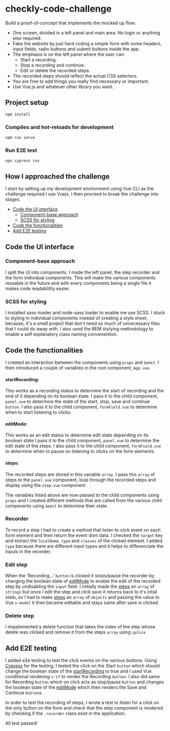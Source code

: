 # checkly-code-challenge

Build a proof-of-concept that implements the mocked up flow:

- One screen, divided in a left panel and main area. No login or anything else required.
- Fake the website by just hard coding a simple form with some headers, input fields, radio buttons and submit buttons inside the app.
- The emphasis is on the left panel where the user can:
  - Start a recording.
  - Stop a recording and continue.
  - Edit or delete the recorded steps.
- The recorded steps should reflect the actual CSS selectors.
- You are free to add things you really find necessary or important.
- Use Vue.js and whatever other library you want.

## Project setup

```
npm install
```

### Compiles and hot-reloads for development

```
npm run serve
```

### Run E2E test

```
npx cypress run
```

## How I approached the challenge

I start by setting up my development environment using Vue CLI as the challenge required I use Vuejs.
I then proceed to break the challenge into stages.

- [Code the UI interface](#component-base-approach)
  - [Component-base approach](#component-base-approach)
  - [SCSS for styling](#scss-for-styling)
- [Code the functionalities](#code-the-functionalities)
- [Add E2E testing](#add-e2e-testing)

## Code the UI interface

### Component-base approach

I split the UI into components.
I made the left panel, the step recorder and the form individual components.
This will make the various components reusable in the future and with every components being a single file it makes code readablility easier.

### SCSS for styling

I installed sass-loader and node-sass loader to enable me use SCSS.
I stuck to styling in individual components instead of creating a style sheet, because, it's a small project that don't need so much of unnecessary files that I could do away with. I also used the BEM stylying methodology to enable a self explanatory class naming convenention.

## Code the functionalities

I created an interaction between the components using `props` and `$emit`.
I then introduced a couple of variables in the root component, `App.vue`

#### startRecording:

This works as a recording status to determine the start of recording and the end of it depending on its boolean state.
I pass it to the child component, `panel.vue` to determine the state of the start, stop, save and continue `button`.
I also pass it to the child component, `formField.vue` to determine when to start listening to clicks.

#### editMode:

This works as an edit status to determine edit state depending on its boolean state
I pass it to the child component, `panel.vue` to determine the edit state of the steps.
I also pass it to the child component, `formField.vue` to determine when to pause on listening to clicks on the form elements.

#### steps:

The recorded steps are stored in this variable `array`.
I pass this `array` of steps to the `panel.vue` component, loop through the recorded steps and display using the `step.vue` component.

The variables listed above are now passed to the child components using `props` and I created different methods that are called from the various child components using `$emit` to determine their state.

### Recorder

To record a step I had to create a method that listen to click event on each form element and then return the event dom 
data. I checked the `target` key and extract the `localName`, `type` and `classes` of the clicked element.
I added `type` because there are different input types and it helps to differenciate the inputs in the recorder.

### Edit step

When the 'Recording...' `button` is clicked it stops/pause the recorder by changing the boolean state of [editMode](#editMode) to enable the edit of the recorded step by undisabling the `input` field.
I initially made the [steps](#steps) an `array` of `strings` but once I edit the step and click save it returns back to it's intial state, so I had to make [steps](#steps) an `array` of `objects` and passing the value to Vue `v-model` it then became editable and stays same after save is clicked.

### Delete step

I impplemented a delete function that takes the index of the step whose delete was clicked and remove it from the steps `array` using `splice`

## Add E2E testing

I added e2e testing to test the click events on the various buttons.
Using [Cypress](https://www.cypress.io/) for the testing, I tested the click on the Start `button` which should change the boolean state of the [startRecording](#startRecording) to true and I used Vue conditional rendering `v-if` to render the Recording `button`.
I also did same for Recording `button` which on click acts as stop/pause `button` and changes the boolean state of the [editMode](#editMode) which then renders the Save and Continue `button`s.

In order to test the recording of steps, I wrote a test to listen for a click on the only button on the form and check that the step component is rendered by checking if the `.recorder` class exist in the application.

All test passed!
